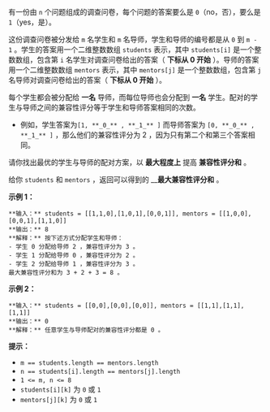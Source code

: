 有一份由 `n` 个问题组成的调查问卷，每个问题的答案要么是 `0`（no，否），要么是 `1`（yes，是）。

这份调查问卷被分发给 `m` 名学生和 `m` 名导师，学生和导师的编号都是从 `0` 到 `m - 1` 。学生的答案用一个二维整数数组
`students` 表示，其中 `students[i]` 是一个整数数组，包含第 `i` 名学生对调查问卷给出的答案（ **下标从 0 开始**
）。导师的答案用一个二维整数数组 `mentors` 表示，其中 `mentors[j]` 是一个整数数组，包含第 `j` 名导师对调查问卷给出的答案（
**下标从 0 开始** ）。

每个学生都会被分配给 **一名** 导师，而每位导师也会分配到 **一名** 学生。配对的学生与导师之间的兼容性评分等于学生和导师答案相同的次数。

  * 例如，学生答案为`[1, **_0_** , **_1_** ]` 而导师答案为 `[0, **_0_** , **_1_** ]` ，那么他们的兼容性评分为 2 ，因为只有第二个和第三个答案相同。

请你找出最优的学生与导师的配对方案，以 **最大程度上** 提高 **兼容性评分和** 。

给你 `students` 和 `mentors` ，返回可以得到的 __**最大兼容性评分和** 。



**示例 1：**

    
    
    **输入：** students = [[1,1,0],[1,0,1],[0,0,1]], mentors = [[1,0,0],[0,0,1],[1,1,0]]
    **输出：** 8
    **解释：** 按下述方式分配学生和导师：
    - 学生 0 分配给导师 2 ，兼容性评分为 3 。
    - 学生 1 分配给导师 0 ，兼容性评分为 2 。
    - 学生 2 分配给导师 1 ，兼容性评分为 3 。
    最大兼容性评分和为 3 + 2 + 3 = 8 。

**示例 2：**

    
    
    **输入：** students = [[0,0],[0,0],[0,0]], mentors = [[1,1],[1,1],[1,1]]
    **输出：** 0
    **解释：** 任意学生与导师配对的兼容性评分都是 0 。
    



**提示：**

  * `m == students.length == mentors.length`
  * `n == students[i].length == mentors[j].length`
  * `1 <= m, n <= 8`
  * `students[i][k]` 为 `0` 或 `1`
  * `mentors[j][k]` 为 `0` 或 `1`

